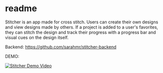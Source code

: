 # readme

Stitcher is an app made for cross stitch. Users can create their own designs and view designs made by others. If a project is added to a user's favorites, they can stitch the design and track their progress with a progress bar and visual cues on the design itself.

Backend: https://github.com/sarahmr/stitcher-backend

DEMO:

[![Stitcher Demo Video](http://img.youtube.com/vi/7DiEqGG_5jo/0.jpg)](http://www.youtube.com/watch?v=7DiEqGG_5jo)
